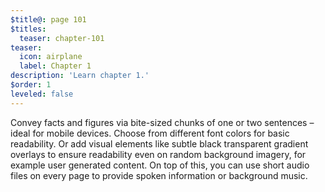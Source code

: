 ```yaml
---
$title@: page 101
$titles:
  teaser: chapter-101
teaser:
  icon: airplane
  label: Chapter 1
description: 'Learn chapter 1.'
$order: 1
leveled: false
---
```


Convey facts and figures via bite-sized chunks of one or two sentences – ideal for mobile devices. Choose from different font colors for basic readability. Or add visual elements like subtle black transparent gradient overlays to ensure readability even on random background imagery, for example user generated content. On top of this, you can use short audio files on every page to provide spoken information or background music.
